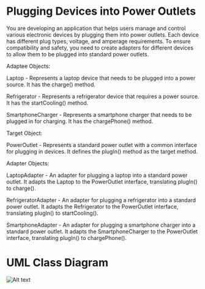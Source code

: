 # Plugging Devices into Power Outlets
You are developing an application that helps users manage and control various electronic devices by plugging them into power outlets. Each device has different plug types, voltage, and amperage requirements. To ensure compatibility and safety, you need to create adapters for different devices to allow them to be plugged into standard power outlets.

  Adaptee Objects:

  Laptop - Represents a laptop device that needs to be plugged into a power source. It has the charge() method.

  Refrigerator - Represents a refrigerator device that requires a power source. It has the startCooling() method.

  SmartphoneCharger - Represents a smartphone charger that needs to be plugged in for charging. It has the chargePhone() method.

  Target Object:

  PowerOutlet - Represents a standard power outlet with a common interface for plugging in devices. It defines the plugIn() method as the target method.

  Adapter Objects:

  LaptopAdapter - An adapter for plugging a laptop into a standard power outlet. It adapts the Laptop to the PowerOutlet interface, translating plugIn() to charge().
  
  RefrigeratorAdapter - An adapter for plugging a refrigerator into a standard power outlet. It adapts the Refrigerator to the PowerOutlet interface, translating plugIn() to startCooling().
  
  SmartphoneAdapter - An adapter for plugging a smartphone charger into a standard power outlet. It adapts the SmartphoneCharger to the PowerOutlet interface, translating plugIn() to chargePhone().
  
# UML Class Diagram
![Alt text](https://scontent.fcrk4-1.fna.fbcdn.net/v/t1.15752-9/394394512_345016551327713_5902528441976973041_n.png?_nc_cat=101&ccb=1-7&_nc_sid=8cd0a2&_nc_eui2=AeElInLNhe1Jbv4iWW-4wfDIXDfs34FADPpcN-zfgUAM-tsWA31z4Qcw4thPrtfTlvFB_TS0Vm6Gv7yV5-of3g0V&_nc_ohc=0B9gPeq86YUAX_ipsev&_nc_ht=scontent.fcrk4-1.fna&oh=03_AdSYhqAfFAv05Qn7FVpGRfiVx30QA35oXqhHsTH0UerNAA&oe=655EFE0E)

